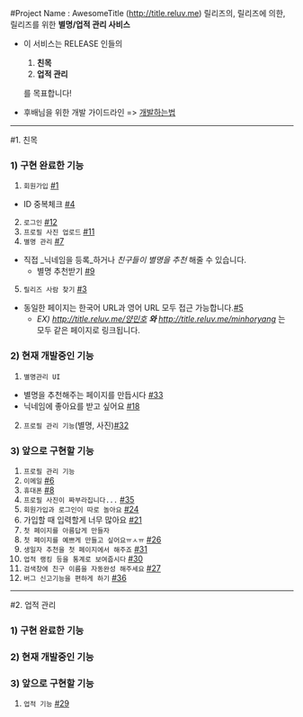 #Project Name : AwesomeTitle (http://title.reluv.me)
릴리즈의, 릴리즈에 의한, 릴리즈를 위한 **별명/업적 관리 사비스**

- 이 서비스는 RELEASE 인들의
  1. **친목**
  2. **업적 관리**

  를 목표합니다!
- 후배님을 위한 개발 가이드라인 => [개발하는법](https://github.com/minhoryang/AwesomeTitle/blob/master/DEVELOPMENT.md)

-----
#1. 친목
### 1) 구현 완료한 기능
1. `회원가입` [#1](https://github.com/minhoryang/AwesomeTitle/issues/1)
  - ID 중복체크 [#4](https://github.com/minhoryang/AwesomeTitle/issues/4)
2. `로그인` [#12](https://github.com/minhoryang/AwesomeTitle/issues/12)
3. `프로필 사진 업로드` [#11](https://github.com/minhoryang/AwesomeTitle/issues/11)
4. `별명 관리` [#7](https://github.com/minhoryang/AwesomeTitle/issues/7)
  - 직접 _닉네임을 등록_하거나 _친구들이 별명을 추천_ 해줄 수 있습니다.
    - 별명 추천받기 [#9](https://github.com/minhoryang/AwesomeTitle/issues/9) 
5. `릴리즈 사람 찾기` [#3](https://github.com/minhoryang/AwesomeTitle/issues/3)
  - 동일한 페이지는 한국어 URL과 영어 URL 모두 접근 가능합니다.[#5](https://github.com/minhoryang/AwesomeTitle/issues/5)
    - _EX) http://title.reluv.me/양민호 **와** http://title.reluv.me/minhoryang_ 는 모두 같은 페이지로 링크됩니다.

### 2) 현재 개발중인 기능 
1. `별명관리 UI`
  - 별명을 추천해주는 페이지를 만듭시다 [#33](https://github.com/minhoryang/AwesomeTitle/issues/33)
  - 닉네임에 좋아요를 받고 싶어요 [#18](https://github.com/minhoryang/AwesomeTitle/issues/18)
2. `프로필 관리 기능`(별명, 사진)[#32](https://github.com/minhoryang/AwesomeTitle/issues/32)

### 3) 앞으로 구현할 기능
1. `프로필 관리 기능`
  1. `이메일` [#6](https://github.com/minhoryang/AwesomeTitle/issues/6)
  2. `휴대폰` [#8](https://github.com/minhoryang/AwesomeTitle/issues/8)
  3. `프로필 사진이 짜부라집니다...` [#35](https://github.com/minhoryang/AwesomeTitle/issues/35)
2. `회원가입과 로그인이 따로 놀아요` [#24](https://github.com/minhoryang/AwesomeTitle/issues/24)
  1. 가입할 때 입력할게 너무 많아요 [#21](https://github.com/minhoryang/AwesomeTitle/issues/21)
3. `첫 페이지를 아름답게 만들자`
  1. `첫 페이지를 예쁘게 만들고 싶어요ㅠㅅㅠ` [#26](https://github.com/minhoryang/AwesomeTitle/issues/26)
  2. `생일자 추천을 첫 페이지에서 해주죠` [#31](https://github.com/minhoryang/AwesomeTitle/issues/31)
  3. `업적 랭킹 등을 통계로 보여줍시다` [#30](https://github.com/minhoryang/AwesomeTitle/issues/30)
4. `검색창에 친구 이름을 자동완성 해주세요` [#27](https://github.com/minhoryang/AwesomeTitle/issues/27)
5. `버그 신고기능을 편하게 하기` [#36](https://github.com/minhoryang/AwesomeTitle/issues/36)

-----
#2. 업적 관리
### 1) 구현 완료한 기능
### 2) 현재 개발중인 기능 
### 3) 앞으로 구현할 기능
1. `업적 기능` [#29](https://github.com/minhoryang/AwesomeTitle/issues/29)

